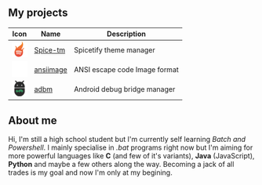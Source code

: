 ## My projects

Icon|Name|Description
-|-|-
![Spice-tm logo](https://github.com/baikil/spice-tm/blob/main/spice-tm_32px.png?raw=true)|[Spice-tm](https://github.com/baikil/spice-tm)|Spicetify theme manager
![n/a](https://github.com/baikil/baikil.github.io/blob/main/n_a.png?raw=true)|[ansiimage](https://github.com/baikil/ansiimage)|ANSI escape code Image format
![adbm logo](https://github.com/baikil/adbmanager/blob/main/adbm_32px.png?raw=true)|[adbm](https://github.com/baikil/adbmanager/releases)|Android debug bridge manager

## About me

Hi, I'm still a high school student but I'm currently self learning _Batch and Powershell_. I mainly specialise in _.bat_ programs right now but I'm aiming for more powerful languages like **C** (and few of it's variants), **Java** (JavaScript), **Python** and maybe a few others along the way. Becoming a jack of all trades is my goal and now I'm only at my begining.
